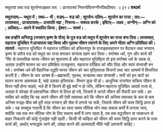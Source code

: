  

मथुरायां तथा वज्रं शूरसेनपङ्क्षत तत: । प्राजापत्यां निरूप्येष्टिमग्नीनपिबदीश्वर: ॥ ३९॥ **शब्दार्थ** 

**मथुरायाम्—** **मथुरा में** **; तथा—** **भी** **; वज्रम्—** **वज्र को** **; शूरसेन-पतिम्—** **शूरसेन का राजा** **; तत:—** **तत्पश्चात्** **; प्राजापत्याम्—** **प्रजापति यज्ञ** **; निरूप्य—** **सश्पन्न करके** **; इष्टिम्—** **लक्ष्य** **; अग्नीन्—** **अग्नि को** **; अपिबत्—** **अपने में स्थापित किया** **; ईश्वर:—** **समर्थ।** **.** 

**तब उन्होंने अनिरुद्ध (भगवान् कृष्ण के पौत्र) के पुत्र वज्र को मथुरा में शूरसेन का राजा** **बना दिया। तत्पश्चात् महाराज युधिष्ठिर ने प्राजापत्य यज्ञ किया और गृहस्थ जीवन त्यागने के लिए** **अपने भीतर अग्नि प्रतिष्ठित की।** **तात्पर्य** : महाराज युधिष्ठिर ने महाराज परीक्षित को हस्तिनापुर के राजङ्क्षसहासन पर बैठाकर तथा भगवान् कृष्ण के प्रपौत्र वज्र को मथुरा का राजा बनाकर संन्यास ग्रहण कर लिया। वर्णाश्रम धर्म, गुण और कार्य की ²ष्टि से वास्तविक मानव-जीवन का शुभारश्भ है और महाराज युधिषि्ठर तो इस वर्णाश्रम धर्म के रक्षक थे, अतएव उन्होंने शासन का भार प्रशिक्षित राजकुमार, महाराज परीक्षित को सौंप दिया और स्वयं संन्यासी बन गये। वर्णाश्रम धर्म की वैज्ञानिक पद्धति मानव जीवन को चार वृति्तपरक विभागों तथा चार आश्रमों में विभाजित करती है। जीवन के चार आश्रम हैं—ब्रह्मचारी, गृहस्थ, वानप्रस्थ तथा संन्यासी। सभी को इन चारों का पालन करना आवश्यक है, चाहे उसका वृत्तिपरक- विभाग कुछ भी हो। आधुनिक राजनेता सक्रिय जीवन से विरत नहीं होना चाहते, भले ही वे कितने ही बूढ़े क्यों न हो जाँय, लेकिन महाराज युधिष्ठिर आदर्श राजा थे, अतएव वे स्वेच्छा से प्रशासनिक जीवन से विरत हो गये, जिससे वे अगले जीवन की तैयारी कर सकें। हर व्यक्ति को चाहिए कि वह अपने जीवन की ऐसी व्यवस्था करे कि जीवन की अन्तिम व्यवस्था के कम से कम अन्तिम पन्द्रह-बीस वर्ष पूरी तरह भगवान् की सेवा में लगाये जा सकें, जिससे जीवन की चरम सिद्धि प्राप्त हो सके। यह सचमुच नादानी है कि जीवन का सारा समय भौतिक भोग तथा सकाम कर्मों में लगाया जाय, क्योंकि जब तक मन भौतिक भोग के लिए सकाम कर्मों में लगा रहता है, तब तक बद्धजीवन या भवबन्धन से बाहर निकलने की कोई गुंजाईश नहीं रहती। किसी भी व्यकि्त को जीवन की चरम सिद्धि प्राप्त करने के परम कार्य की, अर्थात् भगवद्धाम जाने की, उपेक्षा करने की आत्मघाती नीति नहीं अपनानी चाहिए। 